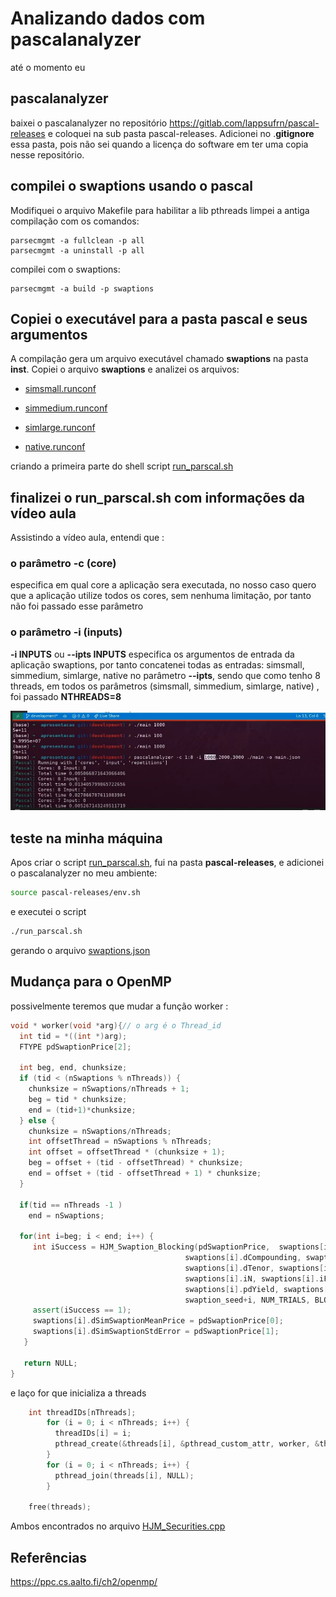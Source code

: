 # Analizando dados com pascalanalyzer

até o momento eu

## pascalanalyzer

baixei o pascalanalyzer no repositório https://gitlab.com/lappsufrn/pascal-releases e coloquei na sub pasta pascal-releases.
Adicionei no .**gitignore** essa pasta, pois não sei quando a licença do software em ter uma copia nesse repositório.   

## compilei o swaptions usando o pascal

Modifiquei o arquivo Makefile para habilitar a lib pthreads
limpei a antiga compilação com os comandos:
```shell
parsecmgmt -a fullclean -p all
parsecmgmt -a uninstall -p all
```
compilei com o swaptions:

```shell
parsecmgmt -a build -p swaptions
```

## Copiei o executável para a pasta pascal e seus argumentos

A compilação gera um arquivo executável chamado __swaptions__ na pasta __inst__.
Copiei o arquivo __swaptions__ e analizei os arquivos:

- [simsmall.runconf](../pkgs/apps/swaptions/parsec/simsmall.runconf)

- [simmedium.runconf](../pkgs/apps/swaptions/parsec/simmedium.runconf)

- [simlarge.runconf](../pkgs/apps/swaptions/parsec/simlarge.runconf)

- [native.runconf](../pkgs/apps/swaptions/parsec/native.runconf)

criando a primeira parte do shell script [run_parscal.sh](run_parscal.sh)

## finalizei o run_parscal.sh com informações da vídeo aula

Assistindo a vídeo aula, entendi que :

### o parâmetro **-c (core)**
especifica em qual core a aplicação sera executada, no nosso caso
quero que a aplicação utilize todos os cores, sem nenhuma limitação, por tanto não foi passado esse parâmetro 

### o parâmetro **-i (inputs)**
**-i INPUTS** ou **--ipts INPUTS** especifica os argumentos de entrada da aplicação swaptions, por tanto concatenei todas as entradas: simsmall, simmedium, simlarge, native no parâmetro
**--ipts**, sendo que como tenho  8 threads, em todos os parâmetros (simsmall, simmedium, simlarge, native) , foi passado **NTHREADS=8**

![aula_remota_exemplo_pascalanalyzer](aula_remota_exemplo_pascalanalyzer.png)

## teste na minha máquina

Apos criar o script [run_parscal.sh](run_parscal.sh), fui na
pasta **pascal-releases**, e adicionei o pascalanalyzer no meu ambiente:
```zsh
source pascal-releases/env.sh 
```
e executei o script
```zsh
./run_parscal.sh
```

gerando o arquivo [swaptions.json](swaptions.json)


## Mudança para o OpenMP

possivelmente teremos que mudar a função worker :
```c++
void * worker(void *arg){// o arg é o Thread_id
  int tid = *((int *)arg);
  FTYPE pdSwaptionPrice[2];

  int beg, end, chunksize;
  if (tid < (nSwaptions % nThreads)) {
    chunksize = nSwaptions/nThreads + 1;
    beg = tid * chunksize;
    end = (tid+1)*chunksize;
  } else {
    chunksize = nSwaptions/nThreads;
    int offsetThread = nSwaptions % nThreads;
    int offset = offsetThread * (chunksize + 1);
    beg = offset + (tid - offsetThread) * chunksize;
    end = offset + (tid - offsetThread + 1) * chunksize;
  }

  if(tid == nThreads -1 )
    end = nSwaptions;

  for(int i=beg; i < end; i++) {
     int iSuccess = HJM_Swaption_Blocking(pdSwaptionPrice,  swaptions[i].dStrike, 
                                       swaptions[i].dCompounding, swaptions[i].dMaturity, 
                                       swaptions[i].dTenor, swaptions[i].dPaymentInterval,
                                       swaptions[i].iN, swaptions[i].iFactors, swaptions[i].dYears, 
                                       swaptions[i].pdYield, swaptions[i].ppdFactors,
                                       swaption_seed+i, NUM_TRIALS, BLOCK_SIZE, 0);
     assert(iSuccess == 1);
     swaptions[i].dSimSwaptionMeanPrice = pdSwaptionPrice[0];
     swaptions[i].dSimSwaptionStdError = pdSwaptionPrice[1];
   }

   return NULL;
}
```

e laço for que inicializa a threads

```c++
	int threadIDs[nThreads];
        for (i = 0; i < nThreads; i++) {
          threadIDs[i] = i;
          pthread_create(&threads[i], &pthread_custom_attr, worker, &threadIDs[i]);
        }
        for (i = 0; i < nThreads; i++) {
          pthread_join(threads[i], NULL);
        }

	free(threads);
```

Ambos encontrados no arquivo [HJM_Securities.cpp](../pkgs/apps/swaptions/src/HJM_Securities.cpp)


## Referências
https://ppc.cs.aalto.fi/ch2/openmp/